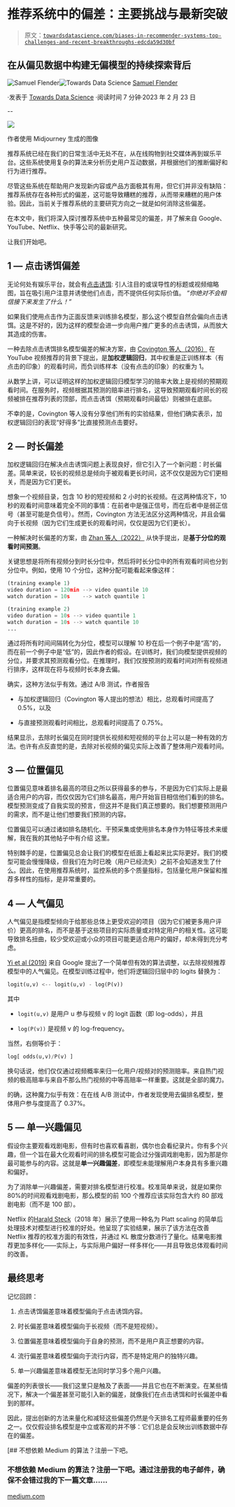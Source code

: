# 推荐系统中的偏差：主要挑战与最新突破

> 原文：[`towardsdatascience.com/biases-in-recommender-systems-top-challenges-and-recent-breakthroughs-edcda59d30bf`](https://towardsdatascience.com/biases-in-recommender-systems-top-challenges-and-recent-breakthroughs-edcda59d30bf)

## 在从偏见数据中构建无偏模型的持续探索背后

[](https://medium.com/@samuel.flender?source=post_page-----edcda59d30bf--------------------------------)![Samuel Flender](https://medium.com/@samuel.flender?source=post_page-----edcda59d30bf--------------------------------)[](https://towardsdatascience.com/?source=post_page-----edcda59d30bf--------------------------------)![Towards Data Science](https://towardsdatascience.com/?source=post_page-----edcda59d30bf--------------------------------) [Samuel Flender](https://medium.com/@samuel.flender?source=post_page-----edcda59d30bf--------------------------------)

·发表于 [Towards Data Science](https://towardsdatascience.com/?source=post_page-----edcda59d30bf--------------------------------) ·阅读时间 7 分钟·2023 年 2 月 23 日

--

![](img/9efdc9be3f175bee78b1c8774b8b4d96.png)

作者使用 Midjourney 生成的图像

推荐系统已经在我们的日常生活中无处不在，从在线购物到社交媒体再到娱乐平台。这些系统使用复杂的算法来分析历史用户互动数据，并根据他们的推断偏好和行为进行推荐。

尽管这些系统在帮助用户发现新内容或产品方面极其有用，但它们并非没有缺陷：推荐系统存在各种形式的偏差，这可能导致糟糕的推荐，从而带来糟糕的用户体验。因此，当前关于推荐系统的主要研究方向之一就是如何消除这些偏差。

在本文中，我们将深入探讨推荐系统中五种最常见的偏差，并了解来自 Google、YouTube、Netflix、快手等公司的最新研究。

让我们开始吧。

## 1 — 点击诱饵偏差

无论何处有娱乐平台，就会有[点击诱饵](https://medium.com/mind-cafe/im-boycotting-these-forms-of-youtube-clickbait-8148b0d6363b): 引人注目的或误导性的标题或视频缩略图，旨在吸引用户注意并诱使他们点击，而不提供任何实际价值。 *“你绝对不会相信接下来发生了什么！”*

如果我们使用点击作为正面反馈来训练排名模型，那么这个模型自然会偏向点击诱饵。这是不好的，因为这样的模型会进一步向用户推广更多的点击诱饵，从而放大其造成的伤害。

一种去除点击诱饵排名模型偏差的解决方案，由 [Covington 等人（2016）](https://static.googleusercontent.com/media/research.google.com/en//pubs/archive/45530.pdf) 在 YouTube 视频推荐的背景下提出，是**加权逻辑回归**，其中权重是正训练样本（有点击的印象）的观看时间，而负训练样本（没有点击的印象）的权重为 1。

从数学上讲，可以证明这样的加权逻辑回归模型学习的赔率大致上是视频的预期观看时间。在服务时，视频根据其预测的赔率进行排名，这导致预期观看时间长的视频被排在推荐列表的顶部，而点击诱饵（预期观看时间最低）则被排在底部。

不幸的是，Covington 等人没有分享他们所有的实验结果，但他们确实表示，加权逻辑回归的表现“好得多”比直接预测点击要好。

## 2 — 时长偏差

加权逻辑回归在解决点击诱饵问题上表现良好，但它引入了一个新问题：时长偏差。简单来说，较长的视频总是倾向于被观看更长时间，这不仅仅是因为它们更相关，而是因为它们更长。

想象一个视频目录，包含 10 秒的短视频和 2 小时的长视频。在这两种情况下，10 秒的观看时间意味着完全不同的事情：在前者中是强正信号，而在后者中是弱正信号（甚至可能是负信号）。然而，Covington 方法无法区分这两种情况，并且会偏向于长视频（因为它们生成更长的观看时间，仅仅是因为它们更长）。

一种解决时长偏差的方案，由 [Zhan 等人（2022）](https://dl.acm.org/doi/abs/10.1145/3534678.3539092) 从快手提出，是**基于分位的观看时间预测**。

关键思想是将所有视频分到时长分位中，然后将时长分位中的所有观看时间也分到分位中。例如，使用 10 个分位，这种分配可能看起来像这样：

```py
(training example 1)
video duration = 120min --> video quantile 10
watch duration = 10s    --> watch quantile 1

(training example 2)
video duration = 10s --> video quantile 1
watch duration = 10s --> watch quantile 10
...
```

通过将所有时间间隔转化为分位，模型可以理解 10 秒在后一个例子中是“高”的，而在前一个例子中是“低”的，因此作者的假设。在训练时，我们向模型提供视频的分位，并要求其预测观看分位。在推理时，我们仅按预测的观看时间对所有视频进行排序，这样现在将与视频时长本身去偏。

确实，这种方法似乎有效。通过 A/B 测试，作者报告

+   与加权逻辑回归（Covington 等人提出的想法）相比，总观看时间提高了 0.5%，以及

+   与直接预测观看时间相比，总观看时间提高了 0.75%。

结果显示，去除时长偏见在同时提供长视频和短视频的平台上可以是一种有效的方法。也许有点反直觉的是，去除对长视频的偏见实际上改善了整体用户观看时间。

## 3 — 位置偏见

位置偏见意味着排名最高的项目之所以获得最多的参与，不是因为它们实际上是最适合用户的内容，而仅仅因为它们排名最高，用户开始盲目相信他们看到的排名。模型预测变成了自我实现的预言，但这并不是我们真正想要的。我们想要预测用户的需求，而不是让他们想要我们预测的内容。

位置偏见可以通过诸如排名随机化、干预采集或使用排名本身作为特征等技术来缓解，我在我的其他帖子中有介绍 这里。

特别棘手的是，位置偏见总会让我们的模型在纸面上看起来比实际更好。我们的模型可能会慢慢降级，但我们在为时已晚（用户已经流失）之前不会知道发生了什么。因此，在使用推荐系统时，监控系统的多个质量指标，包括量化用户保留和推荐多样性的指标，是非常重要的。

## 4 — 人气偏见

人气偏见是指模型倾向于给那些总体上更受欢迎的项目（因为它们被更多用户评价）更高的排名，而不是基于这些项目的实际质量或对特定用户的相关性。这可能导致排名扭曲，较少受欢迎或小众的项目可能更适合用户的偏好，却未得到充分考虑。

[Yi et al (2019)](https://research.google/pubs/pub48840/) 来自 Google 提出了一个简单但有效的算法调整，以去除视频推荐模型中的人气偏见。在模型训练过程中，他们将逻辑回归层中的 logits 替换为：

```py
logit(u,v) <-- logit(u,v) - log(P(v))
```

其中

+   `logit(u,v)` 是用户 u 参与视频 v 的 logit 函数（即 log-odds），并且

+   `log(P(v))` 是视频 v 的 log-frequency。

当然，右侧等价于：

```py
log[ odds(u,v)/P(v) ]
```

换句话说，他们仅仅通过视频概率来归一化用户/视频对的预测赔率。来自热门视频的极高赔率与来自不那么热门视频的中等高赔率一样重要。这就是全部的魔力。

的确，这种魔力似乎有效：在在线 A/B 测试中，作者发现使用去偏排名模型，整体用户参与度提高了 0.37%。

## 5 — 单一兴趣偏见

假设你主要观看戏剧电影，但有时也喜欢看喜剧，偶尔也会看纪录片。你有多个兴趣，但一个旨在最大化观看时间的排名模型可能会过分强调戏剧电影，因为那是你最可能参与的内容。这就是**单一兴趣偏差**，即模型未能理解用户本身具有多重兴趣和偏好。

为了消除单一兴趣偏差，需要对排名模型进行校准。校准简单来说，就是如果你 80%的时间观看戏剧电影，那么模型的前 100 个推荐应该实际包含大约 80 部戏剧电影（而不是 100 部）。

Netflix 的[Harald Steck](https://dl.acm.org/doi/10.1145/3240323.3240372)（2018 年）展示了使用一种名为 Platt scaling 的简单后处理技术对模型进行校准的好处。他呈现了实验结果，展示了该方法在改善 Netflix 推荐的校准方面的有效性，并通过 KL 散度分数进行了量化。结果电影推荐更加多样化——实际上，与实际用户偏好一样多样化——并且导致总体观看时间的改善。

## 最终思考

记忆回顾：

1.  点击诱饵偏差意味着模型偏向于点击诱饵内容。

1.  时长偏差意味着模型偏向于长视频（而不是短视频）。

1.  位置偏差意味着模型偏向于自身的预测，而不是用户真正想要的内容。

1.  流行偏差意味着模型偏向于流行内容，而不是特定用户的独特兴趣。

1.  单一兴趣偏差意味着模型无法同时学习多个用户兴趣。

偏差的列表很长——我们这里只是触及了表面——并且它也在不断演变。在某些情况下，解决一个偏差甚至可能引入新的偏差，就像我们在点击诱饵和时长偏差中看到的那样。

因此，提出创新的方法来量化和减轻这些偏差仍然是今天排名工程师最重要的任务之一。仅仅假设排名模型是中立或客观的并不够：它们总是会反映出训练数据中存在的偏差。

[## 不想依赖 Medium 的算法？注册一下吧。

### 不想依赖 Medium 的算法？注册一下吧。通过注册我的电子邮件，确保不会错过我的下一篇文章……

[medium.com](https://medium.com/@samuel.flender/subscribe?source=post_page-----edcda59d30bf--------------------------------)
